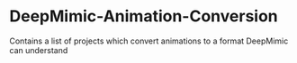 # DeepMimic-Animation-Conversion
Contains a list of projects which convert animations to a format DeepMimic can understand
